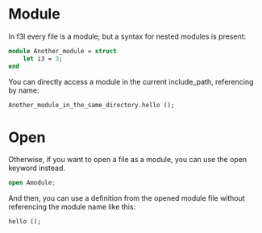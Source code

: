 # Module
In f3l every file is a module; but a syntax for nested modules is present:

```ocaml
module Another_module = struct
    let i3 = 3;
end
```

You can directly access a module in the current include_path, referencing by name:

```ocaml
Another_module_in_the_same_directory.hello ();
```


# Open

Otherwise, if you want to open a file as a module, you can use the open keyword instead.

```kotlin
open Amodule;
```

And then, you can use a definition from the opened module file without referencing the module name like this:

```
hello ();
```